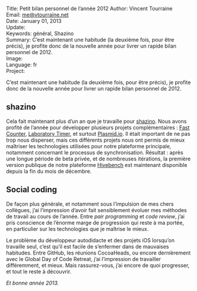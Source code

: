 Title:    Petit bilan personnel de l’année 2012
Author:   Vincent Tourraine  
Email:    me@vtourraine.net  
Date:     January 01, 2013  
Update:   
Keywords: général, Shazino  
Summary:  C’est maintenant une habitude (la deuxième fois, pour être précis), je profite donc de la nouvelle année pour livrer un rapide bilan personnel de 2012.  
Image:    
Language: fr  
Project:    

C’est maintenant une habitude (la deuxième fois, pour être précis), je profite donc de la nouvelle année pour livrer un rapide bilan personnel de 2012.


## shazino

Cela fait maintenant plus d’un an que je travaille pour [shazino][]. Nous avons profité de l’année pour développer plusieurs projets complémentaires : [Fast Counter][], [Laboratory Timer][], et surtout [Plasmid.io][]. Il était important de ne pas trop nous disperser, mais ces différents projets nous ont permis de mieux maîtriser les technologies utilisées pour notre plateforme principale, notamment concernant le processus de synchronisation. Résultat : après une longue période de beta privée, et de nombreuses itérations, la première version publique de notre plateforme [Hivebench][] est maintenant disponible depuis la fin du mois de décembre.


## Social coding

De façon plus générale, et notamment sous l’impulsion de mes chers collègues, j’ai l’impression d’avoir fait sensiblement évoluer mes méthodes de travail au cours de l’année. Entre *pair programming* et *code review*, j’ai pris conscience de l’énorme marge de progression qui reste à ma portée, en particulier sur les technologies que je maîtrise le mieux.

Le problème du développeur autodidacte et des projets iOS lorsqu’on travaille seul, c’est qu’il est facile de s’enfermer dans de mauvaises habitudes. Entre GitHub, les réunions CocoaHeads, ou encore dernièrement avec le Global Day of Code Retreat, j’ai l’impression de travailler différemment, et mieux. Mais rassurez-vous, j’ai encore de quoi progresser, et  tout le reste à découvrir.

_Et bonne année 2013._


[shazino]:          http://www.shazino.com
[Fast Counter]:     https://itunes.apple.com/app/fast-counter/id529461202
[Laboratory Timer]: https://itunes.apple.com/app/laboratory-timer/id537195348?mt=8
[Plasmid.io]:       https://plasmid.io
[Hivebench]:        http://www.hivebench.com
